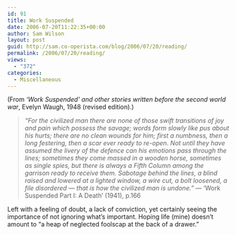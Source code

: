 ```yaml
---
id: 91
title: Work Suspended
date: 2006-07-20T11:22:35+00:00
author: Sam Wilson
layout: post
guid: http://sam.co-operista.com/blog/2006/07/20/reading/
permalink: /2006/07/20/reading/
views:
  - "372"
categories:
  - Miscellaneous
---
```

(From _‘Work Suspended’ and other stories written before the second world war_, Evelyn Waugh, 1948 (revised edition).)

> _&#8220;For the civilized man there are none of those swift transitions of joy and pain which possess the savage; words form slowly like pus about his hurts; there are no clean wounds for him; first a numbness, then a long festering, then a scar ever ready to re-open. Not until they have assumed the livery of the defence can his emotions pass through the lines; sometimes they come massed in a wooden horse, sometimes as single spies, but there is always a Fifth Column among the garrison ready to receive them. Sabotage behind the lines, a blind raised and lowered at a lighted window, a wire cut, a bolt loosened, a file disordered — that is how the civilized man is undone.&#8221;_ — ‘Work Suspended Part I: A Death’ (1941), p.166 

Left with a feeling of doubt, a lack of conviction, yet certainly seeing the importance of not ignoring what’s important. Hoping life (mine) doesn’t amount to &#8220;a heap of neglected foolscap at the back of a drawer.&#8221;